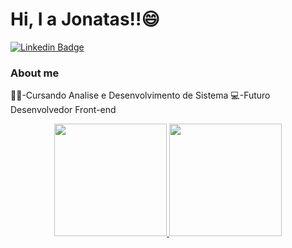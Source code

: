 # Hi, I a Jonatas!!😄

[![Linkedin Badge](https://img.shields.io/badge/-LinkedIn-blue?style=flat-square&logo=Linkedin&logoColor=white&link=https://www.linkedin.com/in/jonatas-rodrigues-a20661197/)](https://www.linkedin.com/in/jonatas-rodrigues-a20661197/)

### About me
🧑‍🎓-Cursando Analise e Desenvolvimento de Sistema
💻-Futuro Desenvolvedor Front-end


<div align="center">
  <a href="https://github.com/JonatasRodriguescruz">
  <img height="180em" src="https://github-readme stats.vercel.app/api?username=JonatasRodriguescruz&show_icons=true&theme=dracula&include_all_commits=true&count_private=true"/>
  <img height="180em" src="https://github-readme-stats.vercel.app/api/top-langs/?username=JonatasRodriguescruz&layout=compact&langs_count=7&theme=dark "/>
</div>

  
